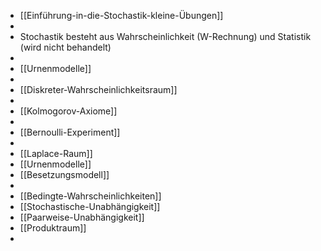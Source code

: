 - [[Einführung-in-die-Stochastik-kleine-Übungen]]
-
- Stochastik besteht aus Wahrscheinlichkeit (W-Rechnung) und Statistik (wird nicht behandelt)
-
- [[Urnenmodelle]]
-
- [[Diskreter-Wahrscheinlichkeitsraum]]
-
- [[Kolmogorov-Axiome]]
-
- [[Bernoulli-Experiment]]
-
- [[Laplace-Raum]]
- [[Urnenmodelle]]
- [[Besetzungsmodell]]
-
- [[Bedingte-Wahrscheinlichkeiten]]
- [[Stochastische-Unabhängigkeit]]
- [[Paarweise-Unabhängigkeit]]
- [[Produktraum]]
-